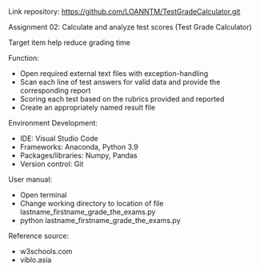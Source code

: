 Link repository: https://github.com/LOANNTM/TestGradeCalculator.git

Assignment 02: Calculate and analyze test scores (Test Grade Calculator)

Target item help reduce grading time

Function: 
- Open required external text files with exception-handling
- Scan each line of test answers for valid data and provide the corresponding report
- Scoring each test based on the rubrics provided and reported
- Create an appropriately named result file

Environment Development:
- IDE: Visual Studio Code
- Frameworks: Anaconda, Python 3.9
- Packages/libraries: Numpy, Pandas
- Version control: Git

User manual: 
- Open terminal
- Change working directory to location of file lastname_firstname_grade_the_exams.py
- python lastname_firstname_grade_the_exams.py

Reference source:
- w3schools.com
- viblo.asia

